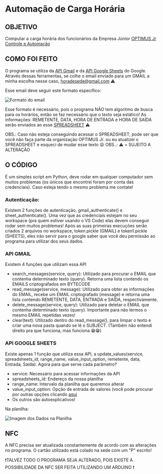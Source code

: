 # Automação de Carga Horária

## OBJETIVO

Computar a carga horária dos funcionários da Empresa Júnior [OPTIMUS Jr Controle e Automação](optimusjr.com.br)

## COMO FOI FEITO
O programa se utiliza da [API Gmail](https://developers.google.com/gmail/api/guides?hl=pt-br) e da [API Google Sheets](https://developers.google.com/sheets/api/guides/concepts?hl=pt-br) do Google. Através dessas ferramentas, se colhe o email enviado para um GMAIL a minha escolha nesse caso, horadesede@gmail.com ⚠️

Esse email deve seguir este formato específico:
<div>
  <img src="https://cdn.discordapp.com/attachments/707954953280421928/1211767557183246396/image.png?ex=65ef657b&is=65dcf07b&hm=3a7c2a441e3a62333e850d8a86c48612abbbe3039dcc05a48e1e984203ee076a&" alt="Formato do email">
</div>

Esse formato é necessário, pois o programa NÃO tem algoritmo de busca para os horários, então se faz necessário que o texto seja estático!
As informações: REMETENTE, DATA, HORA DE ENTRADA e HORA DE SAÍDA serão enviados ao esse [SPREADSHEET](https://docs.google.com/spreadsheets/d/136BgdSmEmHdqMHRvK0dOsgXYjqKdAyicNEtGlMGLw3E/edit#gid=0) ⚠️

OBS.: Caso não esteja conseguindo acessar o SPREADSHEET, pode ser que você não faça parte da organização OPTIMUS Jr. ou eu atualizei o SPREADSHEET e esqueci de mudar esse texto 😝
OBS..: ⚠️ = SUJEITO A ALTERAÇÃO

## O CÓDIGO

É um simples script em Python, deve rodar em qualquer computador sem muitos problemas (os únicos que encontrei foram por conta das credenciais). Caso esteja tendo o mesmo problema me contate!

### Autenticação:
Existem 2 funções de autenticação, gmail_authenticate() e sheet_authenticate(). Uma vez que as credenciais estejam no seu workspace (pra quem estiver usando o VS Code) elas devem conseguir rodar sem muitos problemas! Após as suas primeiras execuções serão criados 2 arquivos no workspace, token.pickle (GMAIL) e token1.pickle (SHEETS), eles irão servir para o google saber que você deu permissão ao programa para utilizar dos seus dados.

### API GMAIL
Existem 4 funções que utilizam essa API

  - search_messages(service, query): Utilizado para procurar o EMAIL que contenha determinado texto (query). Retorna uma lista contendo os EMAILS criptografados em BYTECODE
  - read_message(service, message): Utilizado para obter as informações do EMAIL, recebe um EMAIL criptografado (message) e retorna uma lista contendo REMETENTE, DATA, ENTRADA e SAÍDA, respectivamente.
  - delete_message(service, query): Utilizado para deletar o EMAIL que contenha determinado texto (query). Importante para não lermos o mesmo EMAIL repetidas vezes!
  - clear(text): Utilizado dentro do read_message(), para limpar o texto e criar uma nova pasta quando se lê o SUBJECT. (Também não entendi direito pra que funciona, mas funciona 😁😁)

### API GOOGLE SHEETS
Existe apenas 1 função que utiliza essa API, a update_values(service, spreadsheets_id, range_name, value_input_option, remetente, data, Entrada, Saída). Agora para que serve cada parâmetro?

- service: Necessário para acessar informações da API
- spreadsheets_id: Endereço da nossa planilha
- range_name: Intervalo da planilha que queremos alterar
- value_input_option: Opção de entrada de valores (você pode procurar por outras opções clicando [aqui](https://developers.google.com/sheets/api/reference/rest/v4/ValueInputOption?hl=pt-br)
- Os outros são autoexplicativos!

Na planilha:

<img src="https://cdn.discordapp.com/attachments/1105298491078606941/1211776911534067782/image.png?ex=65ef6e31&is=65dcf931&hm=fcb7c2a56d45ecabbad8f0b7312db2ac5d12a59688d8c18f18808936295763f0&" alt="Imagem dos Dados na Planilha">

## NFC

A NFC precisa ser atualizada constantemente de acordo com as alterações no programa. O cartão utilizado está colado na sede com um "P" escrito!

❗TALVEZ TODO O PROGRAMA SEJA ALTERADO, POIS EXISTE A POSSIBILIDADE DA NFC SER FEITA UTILIZANDO UM ARDUINO ❗
